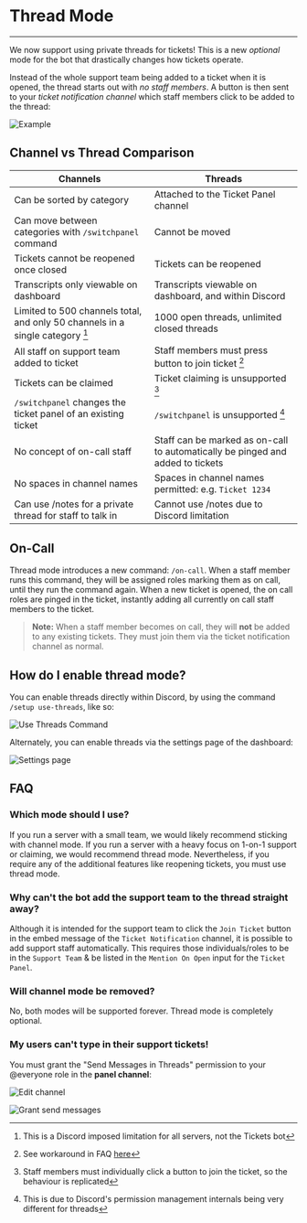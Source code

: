 # Thread Mode
***

We now support using private threads for tickets! This is a new *optional* mode for the bot that drastically changes how tickets operate.	

Instead of the whole support team being added to a ticket when it is opened, the thread starts out with *no staff members*. A button is then sent to your *ticket notification channel* which staff members click to be added to the thread:

![Example](/img/ticket_notification.webp)

## Channel vs Thread Comparison
|Channels|Threads|
|--|--|
|Can be sorted by category|Attached to the Ticket Panel channel|
|Can move between categories with `/switchpanel` command|Cannot be moved|
|Tickets cannot be reopened once closed|Tickets can be reopened|
|Transcripts only viewable on dashboard|Transcripts viewable on dashboard, and within Discord|
|Limited to 500 channels total, and only 50 channels in a single category [^note1]|1000 open threads, unlimited closed threads|
|All staff on support team added to ticket | Staff members must press button to join ticket [^note2]|
|Tickets can be claimed |Ticket claiming is unsupported [^note3]|
|`/switchpanel` changes the ticket panel of an existing ticket |`/switchpanel` is unsupported [^note4]|
|No concept of on-call staff|Staff can be marked as on-call to automatically be pinged and added to tickets|
|No spaces in channel names|Spaces in channel names permitted: e.g. `Ticket 1234`
|Can use /notes for a private thread for staff to talk in|Cannot use /notes due to Discord limitation|

[^note1]: This is a Discord imposed limitation for all servers, not the Tickets bot

[^note2]: See workaround in FAQ [here](#why-cant-the-bot-add-the-support-team-to-the-thread-straight-away)

[^note3]: Staff members must individually click a button to join the ticket, so the behaviour is replicated

[^note4]: This is due to Discord's permission management internals being very different for threads

## On-Call
Thread mode introduces a new command: `/on-call`. When a staff member runs this command, they will be assigned roles marking them as on call, until they run the command again. When a new ticket is opened, the on call roles are pinged in the ticket, instantly adding all currently on call staff members to the ticket.

> **Note:** When a staff member becomes on call, they will **not** be added to any existing tickets. They must join them via the ticket notification channel as normal.

## How do I enable thread mode?
You can enable threads directly within Discord, by using the command `/setup use-threads`, like so:

![Use Threads Command](/img/threads_command.webp)

Alternately, you can enable threads via the settings page of the dashboard:

![Settings page](/img/threads_enable_dashboard.webp)

## FAQ
### Which mode should I use?
If you run a server with a small team, we would likely recommend sticking with channel mode. If you run a server with a heavy focus on 1-on-1 support or claiming, we would recommend thread mode. Nevertheless, if you require any of the additional features like reopening tickets, you must use thread mode.

### Why can't the bot add the support team to the thread straight away?
Although it is intended for the support team to click the `Join Ticket` button in the embed message of the `Ticket Notification` channel, it is possible to add support staff automatically. This requires those individuals/roles to be in the `Support Team` & be listed in the `Mention On Open` input for the `Ticket Panel`.

### Will channel mode be removed?
No, both modes will be supported forever. Thread mode is completely optional.

### My users can't type in their support tickets!
You must grant the "Send Messages in Threads" permission to your @everyone role in the **panel channel**:

![Edit channel](/img/edit_channel.webp)

![Grant send messages](/img/grant_send_messages_in_thread.webp)
